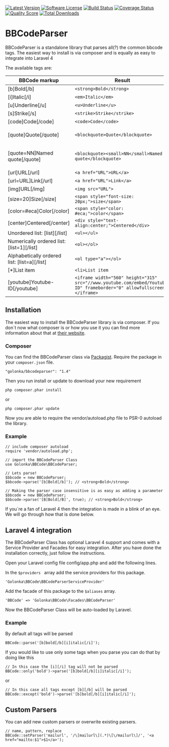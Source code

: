 [![Latest Version](https://img.shields.io/github/release/golonka/bbcodeparser.svg?style=flat-square)](https://github.com/golonka/bbcodeparser/releases)
[![Software License](https://img.shields.io/badge/license-MIT-brightgreen.svg?style=flat-square)](LICENSE.md)
[![Build Status](https://img.shields.io/travis/golonka/BBCodeParser/develop.svg?style=flat-square)](https://travis-ci.org/golonka/BBCodeParser)
[![Coverage Status](https://img.shields.io/scrutinizer/coverage/g/golonka/bbcodeparser/develop.svg?style=flat-square)](https://scrutinizer-ci.com/g/golonka/bbcodeparser/code-structure)
[![Quality Score](https://img.shields.io/scrutinizer/g/golonka/bbcodeparser.svg/develop?style=flat-square)](https://scrutinizer-ci.com/g/golonka/bbcodeparser)
[![Total Downloads](https://img.shields.io/packagist/dt/golonka/bbcodeparser.svg?style=flat-square)](https://packagist.org/packages/golonka/bbcodeparser)

# BBCodeParser
BBCodeParser is a standalone library that parses all(?) the common bbcode tags.
The easiest way to install is via composer and is equally as easy to integrate into Laravel 4

The available tags are:

BBCode markup                                | Result                                                  | Representation
-------------------------------------------- | ------------------------------------------------------- | -------------------------------
[b]Bold[/b]                                  | `<strong>Bold</strong>`                                 | **Bold**
[i]Italic[/i]                                | `<em>Italic</em>`                                       | *Italic*
[u]Underline[/u]                             | `<u>Underline</u>`                                      | <u>Underline</u>
[s]Strike[/s]                                | `<strike>Strike</strike>`                               | ~~Strike~~
[code]Code[/code]                            | `<code>Code</code>`                                     | `Code`
[quote]Quote[/quote]                         | `<blockquote>Quote</blockquote>`                        | <blockquote>Quote</blockquote>
[quote=NN]Named quote[/quote]                | `<blockquote><small>NN</small>Named quote</blockquote>` | NN<blockquote>Named quote</blockquote>
[url]URL[/url]                               | `<a href="URL">URL</a>`                                 | <http://example.com/>
[url=URL]Link[/url]                          | `<a href="URL">Link</a>`                                | [Link](http://example.com/)
[img]URL[/img]                               | `<img src="URL">`                                       | 
[size=20]Size[/size]                         | `<span style="font-size: 20px;">size</span>`            | <span style="font-size: 20px;">Size</span>
[color=#eca]Color[/color]                    | `<span style="color: #eca;">color</span>`               | <span style="color: #eca;">color</span>
[center]Centered[/center]                    | `<div style="text-align:center;">Centered</div>`        | <div style="text-align:center;">Centered</div>
Unordered list: [list][/list]                | `<ul></ul>`                                             |
Numerically ordered list: [list=1][/list]    | `<ol></ol>`                                             |
Alphabetically ordered list: [list=a][/list] | `<ol type="a"></ol>`                                    |
[*]List item                                 | `<li>List item`                                         |
[youtube]Youtube-ID[/youtube]                | `<iframe width="560" height="315" src="//www.youtube.com/embed/Youtube-ID" frameborder="0" allowfullscreen></iframe>` |

## Installation

The easiest way to install the BBCodeParser library is via composer.
If you don´t now what composer is or how you use it you can find more information about that at [their website](http://www.getcomposer.org/).

### Composer

You can find the BBCodeParser class via [Packagist](https://packagist.org/packages/golonka/bbcodeparser).
Require the package in your `` composer.json `` file.

    "golonka/bbcodeparser": "1.4"

Then you run install or update to download your new requirement

    php composer.phar install

or

    php composer.phar update

Now you are able to require the vendor/autoload.php file to PSR-0 autoload the library.

### Example
 
    // include composer autoload
    require 'vendor/autoload.php';
    
    // import the BBCodeParser Class
    use Golonka\BBCode\BBCodeParser;

    // Lets parse!
    $bbcode = new BBCodeParser;
    $bbcode->parse('[b]Bold[/b]'); // <strong>Bold</strong>

    // Making the parser case insensitive is as easy as adding a parameter
    $bbcode = new BBCodeParser;
    $bbcode->parse('[B]Bold[/B]', true); // <strong>Bold</strong>
    
If you´re a fan of Laravel 4 then the integration is made in a blink of an eye. 
We will go through how that is done below. 

## Laravel 4 integration

The BBCodeParser Class has optional Laravel 4 support and comes with a Service Provider and Facades for easy integration. After you have done the installation correctly, just follow the instructions.

Open your Laravel config file config/app.php and add the following lines.

In the ``$providers `` array add the service providers for this package.

    'Golonka\BBCode\BBCodeParserServiceProvider'

Add the facade of this package to the `` $aliases `` array.

    'BBCode' => 'Golonka\BBCode\Facades\BBCodeParser'

Now the BBCodeParser Class will be auto-loaded by Laravel.

### Example

By default all tags will be parsed

    BBCode::parse('[b]bold[/b][i]italic[/i]');

If you would like to use only some tags when you parse you can do that by doing like this 

    // In this case the [i][/i] tag will not be parsed
    BBCode::only('bold')->parse('[b]bold[/b][i]italic[/i]');

or

    // In this case all tags except [b][/b] will be parsed
    BBCode::except('bold')->parse('[b]bold[/b][i]italic[/i]');

## Custom Parsers

You can add new custom parsers or overwrite existing parsers.

    // name, pattern, replace
    BBCode::setParser('mailurl', '/\[mailurl\](.*)\[\/mailurl\]/', '<a href="mailto:$1">$1</a>');
